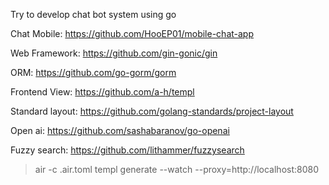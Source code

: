 Try to develop chat bot system using go

Chat Mobile:
https://github.com/HooEP01/mobile-chat-app
<br>

Web Framework:
https://github.com/gin-gonic/gin
<br>

ORM:
https://github.com/go-gorm/gorm
<br>

Frontend View:
https://github.com/a-h/templ
<br>

Standard layout:
https://github.com/golang-standards/project-layout
<br>

Open ai:
https://github.com/sashabaranov/go-openai
<br>

Fuzzy search:
https://github.com/lithammer/fuzzysearch
<br>


> air -c .air.toml
> templ generate --watch --proxy=http://localhost:8080